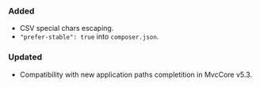 ### Added
- CSV special chars escaping.
- `"prefer-stable": true` into `composer.json`.

### Updated
- Compatibility with new application paths completition in MvcCore v5.3.
